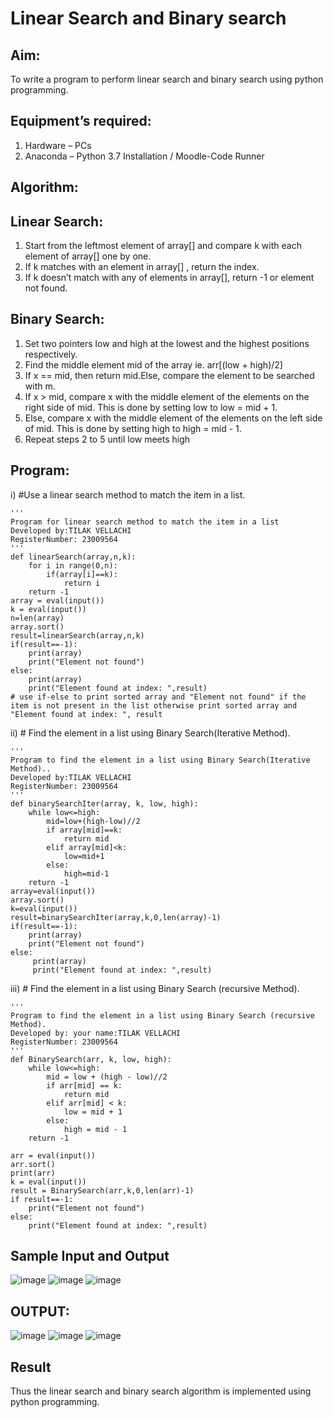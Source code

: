# Linear Search and Binary search
## Aim:
To write a program to perform linear search and binary search using python programming.
## Equipment’s required:
1.	Hardware – PCs
2.	Anaconda – Python 3.7 Installation / Moodle-Code Runner
## Algorithm:
## Linear Search:
1.	Start from the leftmost element of array[] and compare k with each element of array[] one by one.
2.	If k matches with an element in array[] , return the index.
3.	If k doesn’t match with any of elements in array[], return -1 or element not found.
## Binary Search:
1.	Set two pointers low and high at the lowest and the highest positions respectively.
2.	Find the middle element mid of the array ie. arr[(low + high)/2]
3.	If x == mid, then return mid.Else, compare the element to be searched with m.
4.	If x > mid, compare x with the middle element of the elements on the right side of mid. This is done by setting low to low = mid + 1.
5.	Else, compare x with the middle element of the elements on the left side of mid. This is done by setting high to high = mid - 1.
6.	Repeat steps 2 to 5 until low meets high
## Program:
i)	#Use a linear search method to match the item in a list.
```
''' 
Program for linear search method to match the item in a list
Developed by:TILAK VELLACHI
RegisterNumber: 23009564
'''
def linearSearch(array,n,k):
    for i in range(0,n):
        if(array[i]==k):
            return i
    return -1
array = eval(input())
k = eval(input())
n=len(array)
array.sort()
result=linearSearch(array,n,k)
if(result==-1):
    print(array)
    print("Element not found")
else:
    print(array)
    print("Element found at index: ",result)
# use if-else to print sorted array and "Element not found" if the item is not present in the list otherwise print sorted array and "Element found at index: ", result
```
ii)	# Find the element in a list using Binary Search(Iterative Method).
```
''' 
Program to find the element in a list using Binary Search(Iterative Method)..
Developed by:TILAK VELLACHI
RegisterNumber: 23009564
'''
def binarySearchIter(array, k, low, high):
    while low<=high:
        mid=low+(high-low)//2
        if array[mid]==k:
            return mid
        elif array[mid]<k:
            low=mid+1
        else:
            high=mid-1
    return -1
array=eval(input())
array.sort()
k=eval(input())
result=binarySearchIter(array,k,0,len(array)-1)
if(result==-1):
    print(array)
    print("Element not found")
else:
     print(array)
     print("Element found at index: ",result) 
```
iii)	# Find the element in a list using Binary Search (recursive Method).
```
''' 
Program to find the element in a list using Binary Search (recursive Method).
Developed by: your name:TILAK VELLACHI
RegisterNumber: 23009564
'''
def BinarySearch(arr, k, low, high):
    while low<=high:
        mid = low + (high - low)//2
        if arr[mid] == k:
            return mid
        elif arr[mid] < k:
            low = mid + 1
        else:
            high = mid - 1
    return -1
    
arr = eval(input())
arr.sort()
print(arr)
k = eval(input())
result = BinarySearch(arr,k,0,len(arr)-1)
if result==-1:
    print("Element not found")
else:
    print("Element found at index: ",result)
```
## Sample Input and Output

![image](https://github.com/Thilak45/Search-Algorithm/assets/138849161/c48ccfe5-81a5-4b70-9d6f-04233f75f209)
![image](https://github.com/Thilak45/Search-Algorithm/assets/138849161/269edc64-94a3-4019-844b-6fe6606a154d)
![image](https://github.com/Thilak45/Search-Algorithm/assets/138849161/05251f6f-d75b-4321-9a13-f688cef8b575)

## OUTPUT:
![image](https://github.com/Thilak45/Search-Algorithm/assets/138849161/498b89ec-cc4e-48ec-8d02-c59381338eaf)
![image](https://github.com/Thilak45/Search-Algorithm/assets/138849161/0e8333ce-933c-4c1a-be89-3e3c3a931588)
![image](https://github.com/Thilak45/Search-Algorithm/assets/138849161/58b1956f-4d11-4d85-8565-f394069c35fd)

## Result
Thus the linear search and binary search algorithm is implemented using python programming.
